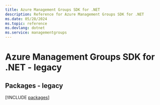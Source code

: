 ```yaml
---
title: Azure Management Groups SDK for .NET
description: Reference for Azure Management Groups SDK for .NET
ms.date: 05/28/2024
ms.topic: reference
ms.devlang: dotnet
ms.service: managementgroups
---
```

# Azure Management Groups SDK for .NET - legacy
## Packages - legacy
[!INCLUDE [packages](management-groups-index.md)]